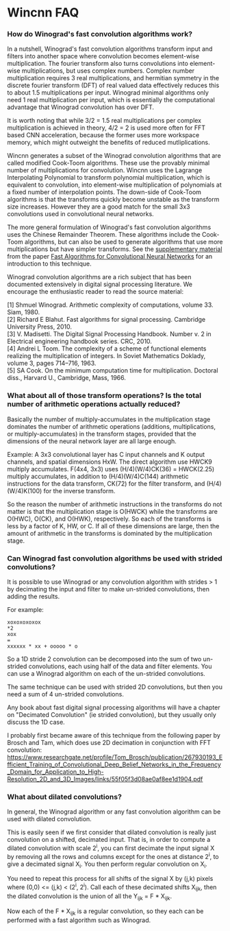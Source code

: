 # Wincnn FAQ

### How do Winograd's fast convolution algorithms work?

In a nutshell, Winograd's fast convolution algorithms transform input and filters into another space where convolution becomes element-wise multiplication. The fourier transform also turns convolutions into element-wise multiplications, but uses complex numbers. Complex number multiplication requires 3 real multiplications, and hermitian symmetry in the discrete fourier transform (DFT) of real valued data effectively reduces this to about 1.5 multiplications per input. Winograd minimal algorithms only need 1 real multiplication per input, which is essentially the computational advantage that Winograd convolution has over DFT.

It is worth noting that while 3/2 = 1.5 real multiplications per complex multiplication is achieved in theory, 4/2 = 2 is used more often for FFT based CNN acceleration, because the former uses more workspace memory, which might outweight the benefits of reduced mutliplications.

Wincnn generates a subset of the Winograd convolution algorithms that are called modified Cook-Toom algorithms. These use the provably minimal number of multiplications for convolution. Wincnn uses the Lagrange Interpolating Polynomial to transform polynomial multiplication, which is equivalent to convolution, into element-wise multiplication of polynomials at a fixed number of interpolation points. The down-side of Cook-Toom algorithms is that the transforms quickly become unstable as the transform size increases. However they are a good match for the small 3x3 convolutions used in convolutional neural networks.

The more general formulation of Winograd's fast convolution algorithms uses the Chinese Remainder Theorem. These algorithms include the Cook-Toom algorithms, but can also be used to generate algorithms that use more multiplications but have simpler transforms. See the [supplementary material](2464-supp.pdf) from the paper [Fast Algorithms for Convolutional Neural Networks](http://www.cv-foundation.org/openaccess/content_cvpr_2016/html/Lavin_Fast_Algorithms_for_CVPR_2016_paper.html) for an introduction to this technique.

Winograd convolution algorithms are a rich subject that has been documented extensively in digital signal processing literature. We encourage the enthusiastic reader to read the source material:

[1] Shmuel Winograd. Arithmetic complexity of computations, volume 33. Siam, 1980.  
[2] Richard E Blahut. Fast algorithms for signal processing. Cambridge University Press, 2010.  
[3] V. Madisetti. The Digital Signal Processing Handbook. Number v. 2 in Electrical engineering handbook series. CRC, 2010.  
[4] Andrei L Toom. The complexity of a scheme of functional elements realizing the multiplication of integers. In Soviet Mathematics Doklady, volume 3, pages 714–716, 1963.  
[5] SA Cook. On the minimum computation time for multiplication. Doctoral diss., Harvard U., Cambridge, Mass, 1966.

### What about all of those transform operations? Is the total number of arithmetic operations actually reduced?

Basically the number of multiply-accumulates in the multiplication stage dominates the number of arithmetic operations (additions, multiplications, or multiply-accumulates) in the transform stages, provided that the dimensions of the neural network layer are all large enough.

Example:
A 3x3 convolutional layer has C input channels and K output channels, and spatial dimensions HxW. The direct algorithm use HWCK9 multiply accumulates. F(4x4, 3x3) uses (H/4)(W/4)CK(36) = HWCK(2.25) multiply accumulates, in addition to (H/4)(W/4)C(144) arithmetic instructions for the data transform, CK(72) for the filter transform, and (H/4)(W/4)K(100) for the inverse transform.

So the reason the number of arithmetic instructions in the transforms do not matter is that the multiplication stage is O(HWCK) while the transforms are O(HWC), O(CK), and O(HWK), respectively. So each of the transforms is less by a factor of K, HW, or C. If all of these dimensions are large, then the amount of arithmetic in the transforms is dominated by the multiplication stage.

### Can Winograd fast convolution algorithms be used with strided convolutions?

It is possible to use Winograd or any convolution algorithm with strides > 1 by decimating the input and filter to make un-strided convolutions, then adding the results.

For example:
```
xoxoxoxoxox
*2
xox
=
xxxxxx * xx + ooooo * o
```

So a 1D stride 2 convolution can be decomposed into the sum of two un-strided convolutions, each using half of the data and filter elements. You can use a Winograd algorithm on each of the un-strided convolutions.

The same technique can be used with strided 2D convolutions, but then you need a sum of 4 un-strided convolutions.

Any book about fast digital signal processing algorithms will have a chapter on "Decimated Convolution" (ie strided convolution), but they usually only discuss the 1D case.

I probably first became aware of this technique from the following paper by Brosch and Tam, which does use 2D decimation in conjunction with FFT convolution: https://www.researchgate.net/profile/Tom_Brosch/publication/267930193_Efficient_Training_of_Convolutional_Deep_Belief_Networks_in_the_Frequency_Domain_for_Application_to_High-Resolution_2D_and_3D_Images/links/55f05f3d08ae0af8ee1d1904.pdf

### What about dilated convolutions?

In general, the Winograd algorithm or any fast convolution algorithm can be used with dilated convolution.

This is easily seen if we first consider that dilated convolution is really just convolution on a shifted, decimated input. That is, in order to compute a dilated convolution with scale 2<sup>i</sup>, you can first decimate the input signal X by removing all the rows and columns except for the ones at distance 2<sup>i</sup>, to give a decimated signal X<sub>i</sub>. You then perform regular convolution on X<sub>i</sub>.

You need to repeat this process for all shifts of the signal X by (j,k) pixels where (0,0) <= (j,k) < (2<sup>i</sup>, 2<sup>i</sup>). Call each of these decimated shifts X<sub>ijk</sub>, then the dilated convolution is the union of all the Y<sub>ijk</sub> = F * X<sub>ijk</sub>.

Now each of the F * X<sub>ijk</sub> is a regular convolution, so they each can be performed with a fast algorithm such as Winograd.
